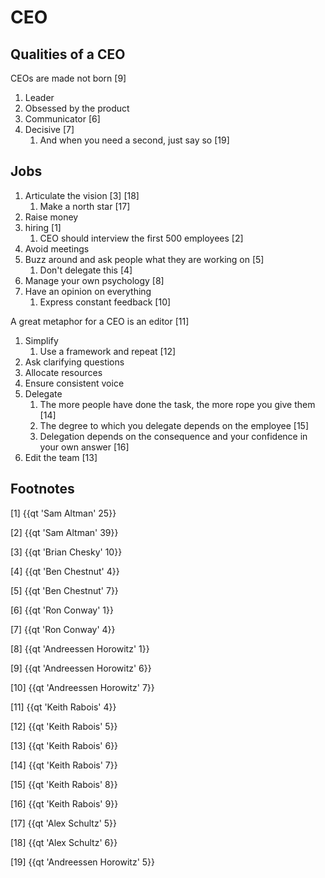 # CEO

## Qualities of a CEO

CEOs are made not born [9]

1. Leader
2. Obsessed by the product
3. Communicator [6]
4. Decisive [7]
	1. And when you need a second, just say so [19]

## Jobs

1. Articulate the vision [3] [18]
	1. Make a north star [17]
2. Raise money
3. hiring [1]
	1. CEO should interview the first 500 employees [2]
4. Avoid meetings 
5. Buzz around and ask people what they are working on [5]
	1. Don't delegate this [4]
6. Manage your own psychology [8]
7. Have an opinion on everything 
	1. Express constant feedback  [10]

A great metaphor for a CEO is an editor [11]

1. Simplify
	1. Use a framework and repeat [12]
2. Ask clarifying questions
3. Allocate resources
4. Ensure consistent voice
5. Delegate
	1. The more people have done the task, the more rope you give them [14]
	2. The degree to which you delegate depends on the employee [15]
	3. Delegation depends on the consequence and your confidence in your own answer [16]
6. Edit the team [13]



## Footnotes

[1] {{qt 'Sam Altman' 25}}

[2] {{qt 'Sam Altman' 39}}

[3] {{qt 'Brian Chesky' 10}}

[4] {{qt 'Ben Chestnut' 4}}

[5] {{qt 'Ben Chestnut' 7}}

[6] {{qt 'Ron Conway' 1}}

[7] {{qt 'Ron Conway' 4}}

[8] {{qt 'Andreessen Horowitz' 1}}

[9] {{qt 'Andreessen Horowitz' 6}}

[10] {{qt 'Andreessen Horowitz' 7}}

[11] {{qt 'Keith Rabois' 4}}

[12] {{qt 'Keith Rabois' 5}}

[13] {{qt 'Keith Rabois' 6}}

[14] {{qt 'Keith Rabois' 7}}

[15] {{qt 'Keith Rabois' 8}}

[16] {{qt 'Keith Rabois' 9}}

[17] {{qt 'Alex Schultz' 5}}

[18] {{qt 'Alex Schultz' 6}}

[19] {{qt 'Andreessen Horowitz' 5}}